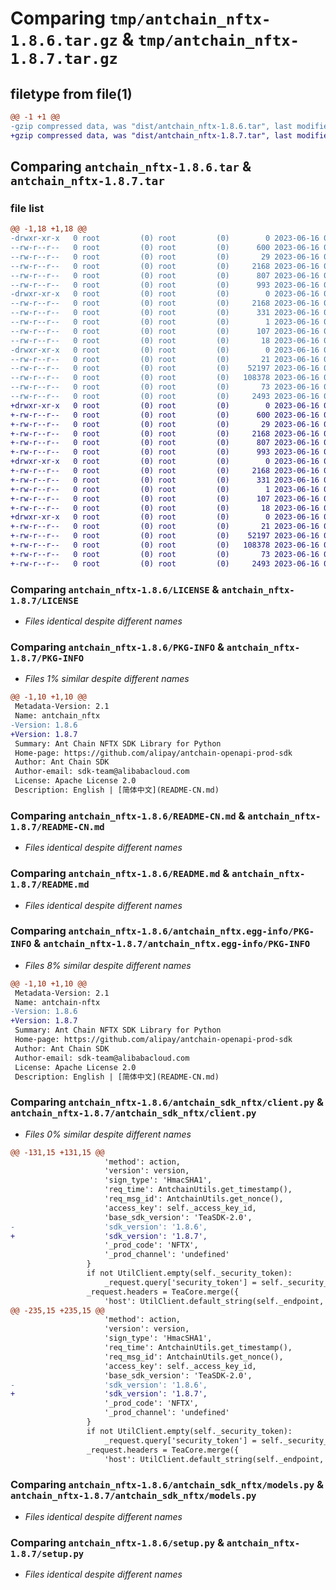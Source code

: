 # Comparing `tmp/antchain_nftx-1.8.6.tar.gz` & `tmp/antchain_nftx-1.8.7.tar.gz`

## filetype from file(1)

```diff
@@ -1 +1 @@
-gzip compressed data, was "dist/antchain_nftx-1.8.6.tar", last modified: Fri Jun 16 08:47:59 2023, max compression
+gzip compressed data, was "dist/antchain_nftx-1.8.7.tar", last modified: Fri Jun 16 08:59:31 2023, max compression
```

## Comparing `antchain_nftx-1.8.6.tar` & `antchain_nftx-1.8.7.tar`

### file list

```diff
@@ -1,18 +1,18 @@
-drwxr-xr-x   0 root         (0) root         (0)        0 2023-06-16 08:47:59.000000 antchain_nftx-1.8.6/
--rw-r--r--   0 root         (0) root         (0)      600 2023-06-16 08:47:58.000000 antchain_nftx-1.8.6/LICENSE
--rw-r--r--   0 root         (0) root         (0)       29 2023-06-16 08:47:58.000000 antchain_nftx-1.8.6/MANIFEST.in
--rw-r--r--   0 root         (0) root         (0)     2168 2023-06-16 08:47:59.000000 antchain_nftx-1.8.6/PKG-INFO
--rw-r--r--   0 root         (0) root         (0)      807 2023-06-16 08:47:58.000000 antchain_nftx-1.8.6/README-CN.md
--rw-r--r--   0 root         (0) root         (0)      993 2023-06-16 08:47:58.000000 antchain_nftx-1.8.6/README.md
-drwxr-xr-x   0 root         (0) root         (0)        0 2023-06-16 08:47:59.000000 antchain_nftx-1.8.6/antchain_nftx.egg-info/
--rw-r--r--   0 root         (0) root         (0)     2168 2023-06-16 08:47:59.000000 antchain_nftx-1.8.6/antchain_nftx.egg-info/PKG-INFO
--rw-r--r--   0 root         (0) root         (0)      331 2023-06-16 08:47:59.000000 antchain_nftx-1.8.6/antchain_nftx.egg-info/SOURCES.txt
--rw-r--r--   0 root         (0) root         (0)        1 2023-06-16 08:47:59.000000 antchain_nftx-1.8.6/antchain_nftx.egg-info/dependency_links.txt
--rw-r--r--   0 root         (0) root         (0)      107 2023-06-16 08:47:59.000000 antchain_nftx-1.8.6/antchain_nftx.egg-info/requires.txt
--rw-r--r--   0 root         (0) root         (0)       18 2023-06-16 08:47:59.000000 antchain_nftx-1.8.6/antchain_nftx.egg-info/top_level.txt
-drwxr-xr-x   0 root         (0) root         (0)        0 2023-06-16 08:47:59.000000 antchain_nftx-1.8.6/antchain_sdk_nftx/
--rw-r--r--   0 root         (0) root         (0)       21 2023-06-16 08:47:58.000000 antchain_nftx-1.8.6/antchain_sdk_nftx/__init__.py
--rw-r--r--   0 root         (0) root         (0)    52197 2023-06-16 08:47:58.000000 antchain_nftx-1.8.6/antchain_sdk_nftx/client.py
--rw-r--r--   0 root         (0) root         (0)   108378 2023-06-16 08:47:58.000000 antchain_nftx-1.8.6/antchain_sdk_nftx/models.py
--rw-r--r--   0 root         (0) root         (0)       73 2023-06-16 08:47:59.000000 antchain_nftx-1.8.6/setup.cfg
--rw-r--r--   0 root         (0) root         (0)     2493 2023-06-16 08:47:58.000000 antchain_nftx-1.8.6/setup.py
+drwxr-xr-x   0 root         (0) root         (0)        0 2023-06-16 08:59:31.000000 antchain_nftx-1.8.7/
+-rw-r--r--   0 root         (0) root         (0)      600 2023-06-16 08:59:31.000000 antchain_nftx-1.8.7/LICENSE
+-rw-r--r--   0 root         (0) root         (0)       29 2023-06-16 08:59:31.000000 antchain_nftx-1.8.7/MANIFEST.in
+-rw-r--r--   0 root         (0) root         (0)     2168 2023-06-16 08:59:31.000000 antchain_nftx-1.8.7/PKG-INFO
+-rw-r--r--   0 root         (0) root         (0)      807 2023-06-16 08:59:31.000000 antchain_nftx-1.8.7/README-CN.md
+-rw-r--r--   0 root         (0) root         (0)      993 2023-06-16 08:59:31.000000 antchain_nftx-1.8.7/README.md
+drwxr-xr-x   0 root         (0) root         (0)        0 2023-06-16 08:59:31.000000 antchain_nftx-1.8.7/antchain_nftx.egg-info/
+-rw-r--r--   0 root         (0) root         (0)     2168 2023-06-16 08:59:31.000000 antchain_nftx-1.8.7/antchain_nftx.egg-info/PKG-INFO
+-rw-r--r--   0 root         (0) root         (0)      331 2023-06-16 08:59:31.000000 antchain_nftx-1.8.7/antchain_nftx.egg-info/SOURCES.txt
+-rw-r--r--   0 root         (0) root         (0)        1 2023-06-16 08:59:31.000000 antchain_nftx-1.8.7/antchain_nftx.egg-info/dependency_links.txt
+-rw-r--r--   0 root         (0) root         (0)      107 2023-06-16 08:59:31.000000 antchain_nftx-1.8.7/antchain_nftx.egg-info/requires.txt
+-rw-r--r--   0 root         (0) root         (0)       18 2023-06-16 08:59:31.000000 antchain_nftx-1.8.7/antchain_nftx.egg-info/top_level.txt
+drwxr-xr-x   0 root         (0) root         (0)        0 2023-06-16 08:59:31.000000 antchain_nftx-1.8.7/antchain_sdk_nftx/
+-rw-r--r--   0 root         (0) root         (0)       21 2023-06-16 08:59:31.000000 antchain_nftx-1.8.7/antchain_sdk_nftx/__init__.py
+-rw-r--r--   0 root         (0) root         (0)    52197 2023-06-16 08:59:31.000000 antchain_nftx-1.8.7/antchain_sdk_nftx/client.py
+-rw-r--r--   0 root         (0) root         (0)   108378 2023-06-16 08:59:31.000000 antchain_nftx-1.8.7/antchain_sdk_nftx/models.py
+-rw-r--r--   0 root         (0) root         (0)       73 2023-06-16 08:59:31.000000 antchain_nftx-1.8.7/setup.cfg
+-rw-r--r--   0 root         (0) root         (0)     2493 2023-06-16 08:59:31.000000 antchain_nftx-1.8.7/setup.py
```

### Comparing `antchain_nftx-1.8.6/LICENSE` & `antchain_nftx-1.8.7/LICENSE`

 * *Files identical despite different names*

### Comparing `antchain_nftx-1.8.6/PKG-INFO` & `antchain_nftx-1.8.7/PKG-INFO`

 * *Files 1% similar despite different names*

```diff
@@ -1,10 +1,10 @@
 Metadata-Version: 2.1
 Name: antchain_nftx
-Version: 1.8.6
+Version: 1.8.7
 Summary: Ant Chain NFTX SDK Library for Python
 Home-page: https://github.com/alipay/antchain-openapi-prod-sdk
 Author: Ant Chain SDK
 Author-email: sdk-team@alibabacloud.com
 License: Apache License 2.0
 Description: English | [简体中文](README-CN.md)
```

### Comparing `antchain_nftx-1.8.6/README-CN.md` & `antchain_nftx-1.8.7/README-CN.md`

 * *Files identical despite different names*

### Comparing `antchain_nftx-1.8.6/README.md` & `antchain_nftx-1.8.7/README.md`

 * *Files identical despite different names*

### Comparing `antchain_nftx-1.8.6/antchain_nftx.egg-info/PKG-INFO` & `antchain_nftx-1.8.7/antchain_nftx.egg-info/PKG-INFO`

 * *Files 8% similar despite different names*

```diff
@@ -1,10 +1,10 @@
 Metadata-Version: 2.1
 Name: antchain-nftx
-Version: 1.8.6
+Version: 1.8.7
 Summary: Ant Chain NFTX SDK Library for Python
 Home-page: https://github.com/alipay/antchain-openapi-prod-sdk
 Author: Ant Chain SDK
 Author-email: sdk-team@alibabacloud.com
 License: Apache License 2.0
 Description: English | [简体中文](README-CN.md)
```

### Comparing `antchain_nftx-1.8.6/antchain_sdk_nftx/client.py` & `antchain_nftx-1.8.7/antchain_sdk_nftx/client.py`

 * *Files 0% similar despite different names*

```diff
@@ -131,15 +131,15 @@
                     'method': action,
                     'version': version,
                     'sign_type': 'HmacSHA1',
                     'req_time': AntchainUtils.get_timestamp(),
                     'req_msg_id': AntchainUtils.get_nonce(),
                     'access_key': self._access_key_id,
                     'base_sdk_version': 'TeaSDK-2.0',
-                    'sdk_version': '1.8.6',
+                    'sdk_version': '1.8.7',
                     '_prod_code': 'NFTX',
                     '_prod_channel': 'undefined'
                 }
                 if not UtilClient.empty(self._security_token):
                     _request.query['security_token'] = self._security_token
                 _request.headers = TeaCore.merge({
                     'host': UtilClient.default_string(self._endpoint, 'openapi.antchain.antgroup.com'),
@@ -235,15 +235,15 @@
                     'method': action,
                     'version': version,
                     'sign_type': 'HmacSHA1',
                     'req_time': AntchainUtils.get_timestamp(),
                     'req_msg_id': AntchainUtils.get_nonce(),
                     'access_key': self._access_key_id,
                     'base_sdk_version': 'TeaSDK-2.0',
-                    'sdk_version': '1.8.6',
+                    'sdk_version': '1.8.7',
                     '_prod_code': 'NFTX',
                     '_prod_channel': 'undefined'
                 }
                 if not UtilClient.empty(self._security_token):
                     _request.query['security_token'] = self._security_token
                 _request.headers = TeaCore.merge({
                     'host': UtilClient.default_string(self._endpoint, 'openapi.antchain.antgroup.com'),
```

### Comparing `antchain_nftx-1.8.6/antchain_sdk_nftx/models.py` & `antchain_nftx-1.8.7/antchain_sdk_nftx/models.py`

 * *Files identical despite different names*

### Comparing `antchain_nftx-1.8.6/setup.py` & `antchain_nftx-1.8.7/setup.py`

 * *Files identical despite different names*

